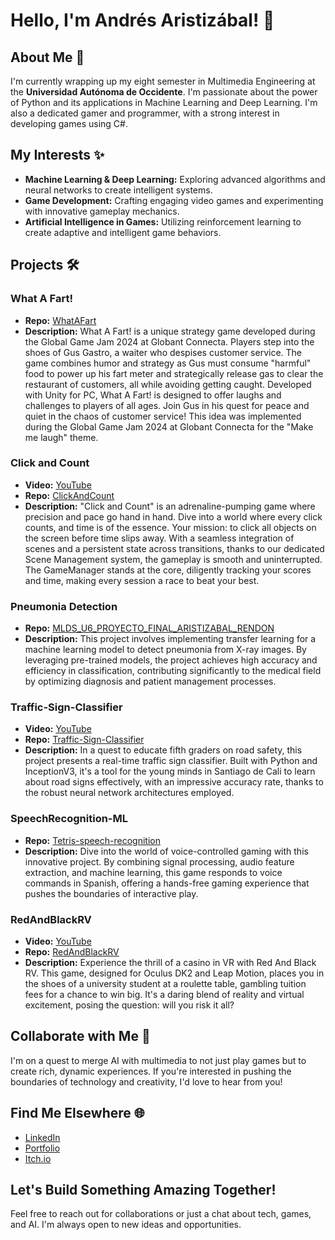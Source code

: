 # Hello, I'm Andrés Aristizábal! 👋

## About Me 🚀
I'm currently wrapping up my eight semester in Multimedia Engineering at the **Universidad Autónoma de Occidente**. 
I'm passionate about the power of Python and its applications in Machine Learning and Deep Learning. 
I'm also a dedicated gamer and programmer, with a strong interest in developing games using C#.

## My Interests ✨
- **Machine Learning & Deep Learning:** Exploring advanced algorithms and neural networks to create intelligent systems.
- **Game Development:** Crafting engaging video games and experimenting with innovative gameplay mechanics.
- **Artificial Intelligence in Games:** Utilizing reinforcement learning to create adaptive and intelligent game behaviors.

## Projects 🛠️

### What A Fart!
- **Repo:** [WhatAFart](https://github.com/haruyoshie/WhatAFart)
- **Description:** What A Fart! is a unique strategy game developed during the Global Game Jam 2024 at Globant Connecta. Players step into the shoes of Gus Gastro, a waiter who despises customer service. The game combines humor and strategy as Gus must consume "harmful" food to power up his fart meter and strategically release gas to clear the restaurant of customers, all while avoiding getting caught.
Developed with Unity for PC, What A Fart! is designed to offer laughs and challenges to players of all ages. Join Gus in his quest for peace and quiet in the chaos of customer service! This idea was implemented during the Global Game Jam 2024 at Globant Connecta for the "Make me laugh" theme.


### Click and Count
- **Video:** [YouTube](https://www.youtube.com/watch?v=PyyoOLAjhYI)
- **Repo:** [ClickAndCount](https://github.com/Felipe-Aristizabal/ClickAndCount)
- **Description:** "Click and Count" is an adrenaline-pumping game where precision and pace go hand in hand. Dive into a world where every click counts, and time is of the essence. Your mission: to click all objects on the screen before time slips away.
With a seamless integration of scenes and a persistent state across transitions, thanks to our dedicated Scene Management system, the gameplay is smooth and uninterrupted. The GameManager stands at the core, diligently tracking your scores and time, making every session a race to beat your best.

### Pneumonia Detection
- **Repo:** [MLDS_U6_PROYECTO_FINAL_ARISTIZABAL_RENDON](https://github.com/SRENDONP/MLDS_U6_PROYECTO_FINAL_ARISTIZABAL_RENDON)
- **Description:** This project involves implementing transfer learning for a machine learning model to detect pneumonia from X-ray images. By leveraging pre-trained models, the project achieves high accuracy and efficiency in classification, contributing significantly to the medical field by optimizing diagnosis and patient management processes.

### Traffic-Sign-Classifier
- **Video:** [YouTube](https://www.youtube.com/watch?v=L51mIgqJ7Gw)
- **Repo:** [Traffic-Sign-Classifier](https://github.com/Felipe-Aristizabal/Traffic-Sign-Classifier)
- **Description:** In a quest to educate fifth graders on road safety, this project presents a real-time traffic sign classifier.
Built with Python and InceptionV3, it's a tool for the young minds in Santiago de Cali to learn about road signs effectively,
with an impressive accuracy rate, thanks to the robust neural network architectures employed.

### SpeechRecognition-ML
- **Repo:** [Tetris-speech-recognition](https://github.com/Hector-f-Romero/Tetris-speech-recognition)
- **Description:** Dive into the world of voice-controlled gaming with this innovative project. By combining signal processing,
audio feature extraction, and machine learning, this game responds to voice commands in Spanish, offering a hands-free gaming
experience that pushes the boundaries of interactive play.

### RedAndBlackRV
- **Video:** [YouTube](https://www.youtube.com/watch?v=dVKjkgNaql0)
- **Repo:** [RedAndBlackRV](https://github.com/Felipe-Aristizabal/RedAndBlackRV)
- **Description:** Experience the thrill of a casino in VR with Red And Black RV. This game, designed for Oculus DK2 and Leap Motion,
places you in the shoes of a university student at a roulette table, gambling tuition fees for a chance to win big. It's a daring blend
of reality and virtual excitement, posing the question: will you risk it all?

## Collaborate with Me 🤝
I'm on a quest to merge AI with multimedia to not just play games but to create rich, dynamic experiences. If you're interested in 
pushing the boundaries of technology and creativity, I'd love to hear from you!

## Find Me Elsewhere 🌐
- [LinkedIn](https://www.linkedin.com/in/felipearistizabal/)
- [Portfolio](https://github.com/Felipe-Aristizabal)
- [Itch.io](https://felipe-aristizabal.itch.io)

## Let's Build Something Amazing Together!
Feel free to reach out for collaborations or just a chat about tech, games, and AI. I'm always open to new ideas and opportunities.
